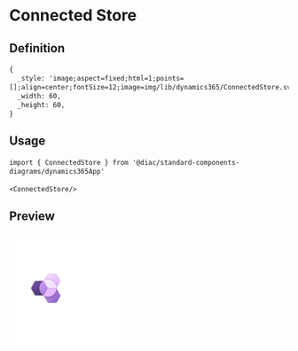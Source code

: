 # Connected Store

## Definition

```
{
  _style: 'image;aspect=fixed;html=1;points=[];align=center;fontSize=12;image=img/lib/dynamics365/ConnectedStore.svg;strokeColor=none;',
  _width: 60,
  _height: 60,
}
```

## Usage

```
import { ConnectedStore } from '@diac/standard-components-diagrams/dynamics365App'

<ConnectedStore/>
```

## Preview

<img src="./connected-store.png" width="200"/>
